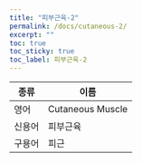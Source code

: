 ```yaml
---
title: "피부근육-2"
permalink: /docs/cutaneous-2/
excerpt: ""
toc: true
toc_sticky: true
toc_label: 피부근육-2
---
```


| 종류   | 이름             |
| ------ | ---------------- |
| 영어   | Cutaneous Muscle |
| 신용어 | 피부근육         |
| 구용어 | 피근             |

#
